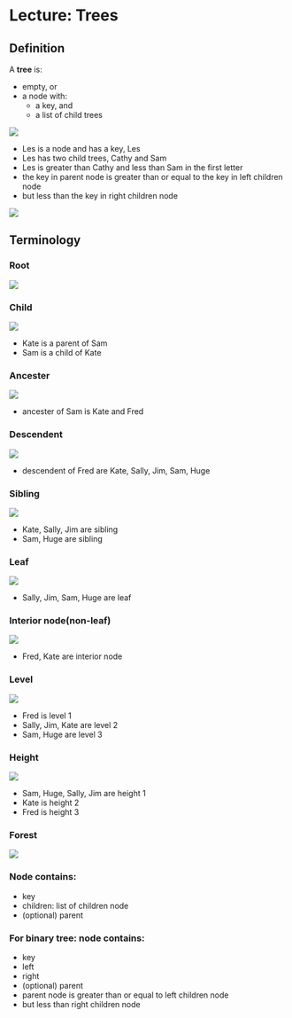 # Lecture: Trees
## Definition
A **tree** is:
   + empty, or
   + a node with:
      + a key, and
      + a list of child trees
      
![](pics/binarysearchtree.png)

   + Les is a node and has a key, Les
   + Les has two child trees, Cathy and Sam
   + Les is greater than Cathy and less than Sam in the first letter
   + the key in parent node is greater than or equal to the key in left children node
   + but less than the key in right children node
   
   
![](pics/simpletree.png)
## Terminology
### Root
![](pics/rootoftree.png)

### Child
![](pics/ChildOfTree.png)

   + Kate is a parent of Sam
   + Sam is a child of Kate
### Ancester
![](pics/AncesterOfTree.png)
   
   + ancester of Sam is Kate and Fred
   
### Descendent
![](pics/DescendentOfTree.png)

   + descendent of Fred are Kate, Sally, Jim, Sam, Huge

### Sibling
![](pics/SiblingOfTree.png)

   + Kate, Sally, Jim are sibling
   + Sam, Huge are sibling
   
### Leaf
![](pics/LeafOfTree.png)

   + Sally, Jim, Sam, Huge are leaf
   
### Interior node(non-leaf)
![](pics/InteriornodeOfTree.png)

   + Fred, Kate are interior node
   
### Level
![](pics/LevelOfTree.png)

   + Fred is level 1
   + Sally, Jim, Kate are level 2
   + Sam, Huge are level 3
   
### Height
![](pics/HeightOfTree.png)

   + Sam, Huge, Sally, Jim are height 1
   + Kate is height 2
   + Fred is height 3
   
### Forest
![](pics/FroestOfTree.png)

### Node contains:

   + key
   + children: list of children node
   + (optional) parent
   
### For binary tree: node contains:

   + key
   + left
   + right
   + (optional) parent
   + parent node is greater than or equal to left children node
   + but less than right children node
